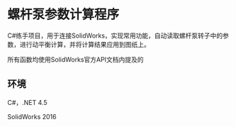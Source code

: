 # 螺杆泵参数计算程序

C#练手项目，用于连接SolidWorks，实现常用功能，自动读取螺杆泵转子中的参数，进行动平衡计算，并将计算结果应用到图纸上。

所有函数均使用SolidWorks官方API文档内提及的

## 环境

C#，.NET 4.5

SolidWorks 2016

